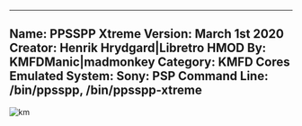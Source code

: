 -----------------------
Name: PPSSPP Xtreme
Version: March 1st 2020
Creator: Henrik Hrydgard|Libretro
HMOD By: KMFDManic|madmonkey
Category: KMFD Cores
Emulated System: Sony: PSP
Command Line: /bin/ppsspp, /bin/ppsspp-xtreme
-----------------------
![km](https://i.imgur.com/aypFLeS.png)
